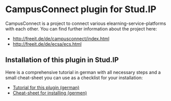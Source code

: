 CampusConnect plugin for Stud.IP
================================

CampusConnect is a project to connect various elearning-service-platforms with each other. You can find further information about the project here:

* http://freeit.de/de/campusconnect/index.html
* http://freeit.de/de/ecsa/ecs.html

## Installation of this plugin in Stud.IP

Here is a comprehensive tutorial in german with all necessary steps and a small cheat-sheet you can use as a checklist for your installation:

* [Tutorial for this plugin (german)](https://github.com/data-quest/CampusConnect/wiki/tutorial_de)
* [Cheat-sheet for installing (germen)](https://github.com/data-quest/CampusConnect/wiki/cheatsheet_de)

